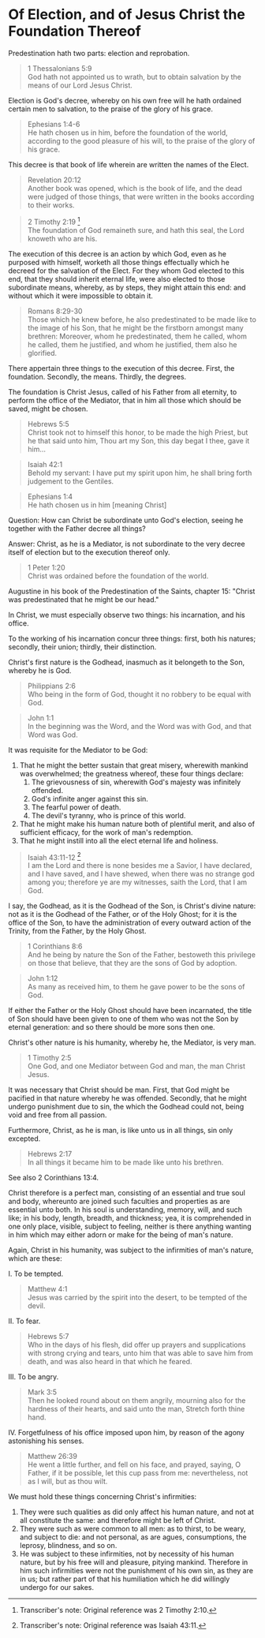 # Of Election, and of Jesus Christ the Foundation Thereof

Predestination hath two parts: election and reprobation.

> 1 Thessalonians 5:9  
> God hath not appointed us to wrath, but to obtain salvation by the means of our Lord Jesus Christ.

Election is God's decree, whereby on his own free will he hath ordained certain men to salvation, to the praise of the glory of his grace.

> Ephesians 1:4-6  
> He hath chosen us in him, before the foundation of the world, according to the good pleasure of his will, to the praise of the glory of his grace.

This decree is that book of life wherein are written the names of the Elect.

> Revelation 20:12  
> Another book was opened, which is the book of life, and the dead were judged of those things, that were written in the books according to their works.

> 2 Timothy 2:19 [^1]  
> The foundation of God remaineth sure, and hath this seal, the Lord knoweth who are his.

The execution of this decree is an action by which God, even as he purposed with himself, worketh all those things effectually which he decreed for the salvation of the Elect. For they whom God elected to this end, that they should inherit eternal life, were also elected to those subordinate means, whereby, as by steps, they might attain this end: and without which it were impossible to obtain it.

> Romans 8:29-30  
> Those which he knew before, he also predestinated to be made like to the image of his Son, that he might be the firstborn amongst many brethren: Moreover, whom he predestinated, them he called, whom he called, them he justified, and whom he justified, them also he glorified.

There appertain three things to the execution of this decree. First, the foundation. Secondly, the means. Thirdly, the degrees.

The foundation is Christ Jesus, called of his Father from all eternity, to perform the office of the Mediator, that in him all those which should be saved, might be chosen.

> Hebrews 5:5  
> Christ took not to himself this honor, to be made the high Priest, but he that said unto him, Thou art my Son, this day begat I thee, gave it him...

> Isaiah 42:1  
> Behold my servant: I have put my spirit upon him, he shall bring forth judgement to the Gentiles.

> Ephesians 1:4  
> He hath chosen us in him [meaning Christ]

Question: How can Christ be subordinate unto God's election, seeing he together with the Father decree all things?

Answer: Christ, as he is a Mediator, is not subordinate to the very decree itself of election but to the execution thereof only.

> 1 Peter 1:20  
> Christ was ordained before the foundation of the world.

Augustine in his book of the Predestination of the Saints, chapter 15: "Christ was predestinated that he might be our head."

In Christ, we must especially observe two things: his incarnation, and his office.

To the working of his incarnation concur three things: first, both his natures; secondly, their union; thirdly, their distinction.

Christ's first nature is the Godhead, inasmuch as it belongeth to the Son, whereby he is God.

> Philippians 2:6  
> Who being in the form of God, thought it no robbery to be equal with God.

> John 1:1  
> In the beginning was the Word, and the Word was with God, and that Word was God.

It was requisite for the Mediator to be God:

1. That he might the better sustain that great misery, wherewith mankind was overwhelmed; the greatness whereof, these four things declare:
    1. The grievousness of sin, wherewith God's majesty was infinitely offended.
    2. God's infinite anger against this sin.
    3. The fearful power of death. 
    4. The devil's tyranny, who is prince of this world.
2. That he might make his human nature both of plentiful merit, and also of sufficient efficacy, for the work of man's redemption.
3. That he might instill into all the elect eternal life and holiness.

> Isaiah 43:11-12 [^2]  
> I am the Lord and there is none besides me a Savior, I have declared, and I have saved, and I have shewed, when there was no strange god among you; therefore ye are my witnesses, saith the Lord, that I am God.

I say, the Godhead, as it is the Godhead of the Son, is Christ's divine nature: not as it is the Godhead of the Father, or of the Holy Ghost; for it is the office of the Son, to have the administration of every outward action of the Trinity, from the Father, by the Holy Ghost. 

> 1 Corinthians 8:6  
> And he being by nature the Son of the Father, bestoweth this privilege on those that believe, that they are the sons of God by adoption.

> John 1:12  
> As many as received him, to them he gave power to be the sons of God.

If either the Father or the Holy Ghost should have been incarnated, the title of Son should have been given to one of them who was not the Son by eternal generation: and so there should be more sons then one.

Christ's other nature is his humanity, whereby he, the Mediator, is very man.

> 1 Timothy 2:5  
> One God, and one Mediator between God and man, the man Christ Jesus.

It was necessary that Christ should be man. First, that God might be pacified in that nature whereby he was offended. Secondly, that he might undergo punishment due to sin, the which the Godhead could not, being void and free from all passion.

Furthermore, Christ, as he is man, is like unto us in all things, sin only excepted.

> Hebrews 2:17  
> In all things it became him to be made like unto his brethren.

See also 2 Corinthians 13:4.

Christ therefore is a perfect man, consisting of an essential and true soul and body, whereunto are joined such faculties and properties as are essential unto both. In his soul is understanding, memory, will, and such like; in his body, length, breadth, and thickness; yea, it is comprehended in one only place, visible, subject to feeling, neither is there anything wanting in him which may either adorn or make for the being of man's nature.

Again, Christ in his humanity, was subject to the infirmities of man's nature, which are these:

I. To be tempted. 

> Matthew 4:1  
> Jesus was carried by the spirit into the desert, to be tempted of the devil.

II. To fear.

> Hebrews 5:7  
> Who in the days of his flesh, did offer up prayers and supplications with strong crying and tears, unto him that was able to save him from death, and was also heard in that which he feared.

III. To be angry.

> Mark 3:5  
> Then he looked round about on them angrily, mourning also for the hardness of their hearts, and said unto the man, Stretch forth thine hand.

IV. Forgetfulness of his office imposed upon him, by reason of the agony astonishing his senses.

> Matthew 26:39  
> He went a little further, and fell on his face, and prayed, saying, O Father, if it be possible, let this cup pass from me: nevertheless, not as I will, but as thou wilt.

We must hold these things concerning Christ's infirmities:

1. They were such qualities as did only affect his human nature, and not at all constitute the same: and therefore might be left of Christ.
2. They were such as were common to all men: as to thirst, to be weary, and subject to die: and not personal, as are agues, consumptions, the leprosy, blindness, and so on.
3. He was subject to these infirmities, not by necessity of his human nature, but by his free will and pleasure, pitying mankind. Therefore in him such infirmities were not the punishment of his own sin, as they are in us; but rather part of that his humiliation which he did willingly undergo for our sakes.

[^1]: Transcriber's note: Original reference was 2 Timothy 2:10.

[^2]: Transcriber's note: Original reference was Isaiah 43:11.